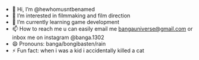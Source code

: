 - 👋 Hi, I’m @hewhomusntbenamed
- 👀 I’m interested in filmmaking and film direction 
- 🌱 I’m currently learning game development
- 📫 How to reach me u can easily email me bangauniverse@gmail.com or inbox me on instagram @banga.1302
- 😄 Pronouns: banga/bongibasten/rain
- ⚡ Fun fact: when i was a kid i accidentally killed a cat 

<!---
hewhomusntbenamed/hewhomusntbenamed is a ✨ special ✨ repository because its `README.md` (this file) appears on your GitHub profile.
You can click the Preview link to take a look at your changes.
--->
